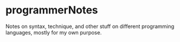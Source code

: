 programmerNotes
===============

Notes on syntax, technique, and other stuff on different programming languages, mostly for my own purpose. 
